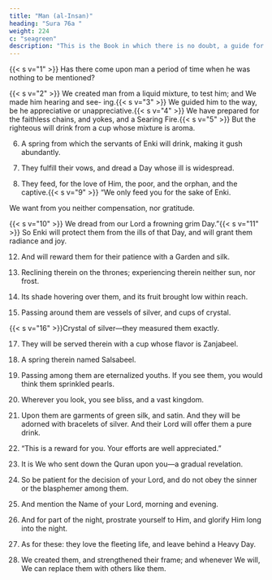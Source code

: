 ```yaml
---
title: "Man (al-Insan)"
heading: "Sura 76a "
weight: 224
c: "seagreen"
description: "This is the Book in which there is no doubt, a guide for the righteous."
---
```



{{< s v="1" >}}  Has there come upon man a period of time when he was nothing to be mentioned?

{{< s v="2" >}}  We created man from a liquid mixture, to test him; and We made him hearing and see-
ing.{{< s v="3" >}}  We guided him to the way, be he appreciative or unappreciative.{{< s v="4" >}}  We have prepared for the faithless chains,
and yokes, and a Searing Fire.{{< s v="5" >}}  But the righteous will drink from a cup
whose mixture is aroma.

6. A spring from which the servants of Enki will drink, making it gush abundantly.

7. They fulfill their vows, and dread a Day
whose ill is widespread.

8. They feed, for the love of Him, the poor, and the orphan, and the captive.{{< s v="9" >}}  “We only feed you for the sake of Enki. 

We want from you neither compensation, nor gratitude.

{{< s v="10" >}}  We dread from our Lord a frowning grim Day.”{{< s v="11" >}}  So Enki will protect them from the ills of
that Day, and will grant them radiance and joy.

12. And will reward them for their patience with a Garden and silk.
13. Reclining therein on the thrones; experiencing therein neither sun, nor frost.

14. Its shade hovering over them, and its fruit
brought low within reach.

15. Passing around them are vessels of silver,
and cups of crystal.

{{< s v="16" >}}Crystal of silver—they measured them exactly.

17. They will be served therein with a cup
whose flavor is Zanjabeel.

18. A spring therein named Salsabeel.

19. Passing among them are eternalized youths. If you see them, you would think
them sprinkled pearls.

20. Wherever you look, you see bliss, and a vast kingdom.

21. Upon them are garments of green silk, and satin. And they will be adorned with bracelets of silver. And their Lord will offer them a pure drink.

22. “This is a reward for you. Your efforts are well appreciated.”

23. It is We who sent down the Quran upon you—a gradual revelation.

24. So be patient for the decision of your Lord, and do not obey the sinner or the blasphemer
among them. 

25. And mention the Name of your Lord, morning and evening.

26. And for part of the night, prostrate yourself to Him, and glorify Him long into the night.

27. As for these: they love the fleeting life, and leave behind a Heavy Day.

28. We created them, and strengthened their frame; and whenever We will, We can replace
them with others like them.

<!-- 29. This is a reminder; so whoever wills, let
him take a path to his Lord.

30. Yet you cannot will, unless Enki wills. Al-
lah is Knowing and Wise.

31. He admits into His mercy whomever He wills. But as for the wrongdoers, He has pre-
pared for them a painful punishment.
 -->